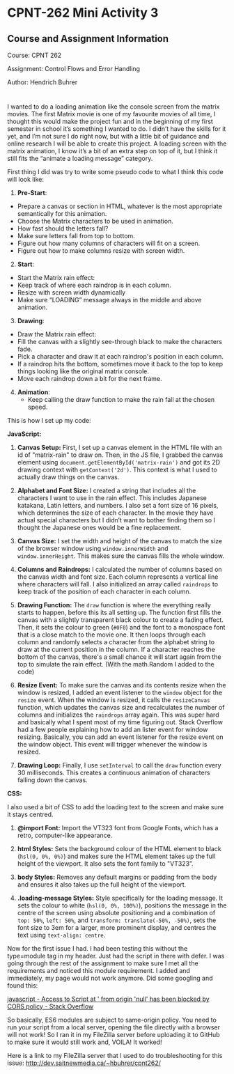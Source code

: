 # CPNT-262 Mini Activity 3

## Course and Assignment Information

Course: CPNT 262

Assignment: Control Flows and Error Handling

Author: Hendrich Buhrer
# 

I wanted to do a loading animation like the console screen from the matrix movies. The first Matrix movie is one of my favourite movies of all time, I thought this would make the project fun and in the beginning of my first semester in school it’s something I wanted to do. I didn’t have the skills for it yet, and I’m not sure I do right now, but with a little bit of guidance and online research I will be able to create this project. A loading screen with the matrix animation, I know it’s a bit of an extra step on top of it, but I think it still fits the “animate a loading message” category. 

First thing I did was try to write some pseudo code to what I think this code will look like:

1. **Pre-Start**: 
- Prepare a canvas or section in HTML, whatever is the most appropriate semantically for this animation. 
- Choose the Matrix characters to be used in animation.
- How fast should the letters fall?
- Make sure letters fall from top to bottom.
- Figure out how many columns of characters will fit on a screen.
- Figure out how to make columns resize with screen width.

2. **Start**:
- Start the Matrix rain effect:
- Keep track of where each raindrop is in each column.
- Resize with screen width dynamically
- Make sure “LOADING” message always in the middle and above animation.

3. **Drawing**: 
- Draw the Matrix rain effect:
- Fill the canvas with a slightly see-through black to make the characters fade.
- Pick a character and draw it at each raindrop's position in each column.
- If a raindrop hits the bottom, sometimes move it back to the top to keep things looking like the original matrix console.
- Move each raindrop down a bit for the next frame.

4. **Animation**:
   - Keep calling the draw function to make the rain fall at the chosen speed.

This is how I set up my code: 

**JavaScript:**

1. **Canvas Setup:** First, I set up a canvas element in the HTML file with an id of "matrix-rain" to draw on. Then, in the JS file, I grabbed the canvas element using `document.getElementById('matrix-rain')` and got its 2D drawing context with `getContext('2d')`. This context is what I used to actually draw things on the canvas.

2. **Alphabet and Font Size:** I created a string that includes all the characters I want to use in the rain effect. This includes Japanese katakana, Latin letters, and numbers. I also set a font size of 16 pixels, which determines the size of each character. In the movie they have actual special characters but I didn’t want to bother finding them so I thought the Japanese ones would be a fine replacement.

3. **Canvas Size:** I set the width and height of the canvas to match the size of the browser window using `window.innerWidth` and `window.innerHeight`. This makes sure the canvas fills the whole window.

4. **Columns and Raindrops:** I calculated the number of columns based on the canvas width and font size. Each column represents a vertical line where characters will fall. I also initialized an array called `raindrops` to keep track of the position of each character in each column.

5. **Drawing Function:** The `draw` function is where the everything really starts to happen, before this its all setting up. The function first fills the canvas with a slightly transparent black colour to create a fading effect. Then, it sets the colour to green (`#0F0`) and the font to a monospace font that is a close match to the movie one. It then loops through each column and randomly selects a character from the alphabet string to draw at the current position in the column. If a character reaches the bottom of the canvas, there's a small chance it will start again from the top to simulate the rain effect. (With the math.Random I added to the code)

6. **Resize Event:** To make sure the canvas and its contents resize when the window is resized, I added an event listener to the `window` object for the `resize` event. When the window is resized, it calls the `resizeCanvas` function, which updates the canvas size and recalculates the number of columns and initializes the `raindrops` array again. This was super hard and basically what I spent most of my time figuring out. Stack Overflow had a few people explaining how to add an lister event for window resizing. Basically, you can add an event listener for the resize event on the window object. This event will trigger whenever the window is resized.

7. **Drawing Loop:** Finally, I use `setInterval` to call the `draw` function every 30 milliseconds. This creates a continuous animation of characters falling down the canvas.

**CSS:**

I also used a bit of CSS to add the loading text to the screen and make sure it stays centred. 

1. **@import Font:** Import the VT323 font from Google Fonts, which has a retro, computer-like appearance.

2. **html Styles:** Sets the background colour of the HTML element to black (`hsl(0, 0%, 0%)`) and makes sure the HTML element takes up the full height of the viewport. It also sets the font family to "VT323”.

3. **body Styles:** Removes any default margins or padding from the body and ensures it also takes up the full height of the viewport.

4. **.loading-message Styles:** Style specifically for the loading message. It sets the colour to white (`hsl(0, 0%, 100%)`), positions the message in the centre of the screen using absolute positioning and a combination of `top: 50%`, `left: 50%`, and `transform: translate(-50%, -50%)`, sets the font size to 3em for a larger, more prominent display, and centres the text using `text-align: centre`.

Now for the first issue I had. I had been testing this without the type=module tag in my header. Just had the script in there with defer. I was going through the rest of the assignment to make sure I met all the requirements and noticed this module requirement. I added and immediately, my page would not work anymore. Did some googling and found this: 

[javascript - Access to Script at ' from origin 'null' has been blocked by CORS policy - Stack Overflow
](https://stackoverflow.com/questions/52919331/access-to-script-at-from-origin-null-has-been-blocked-by-cors-policy)

So basically, ES6 modules are subject to same-origin policy. You need to run your script from a local server, opening the file directly with a browser will not work! So I ran it in my FileZilla server before uploading it to GitHub to make sure it would still work and, VOILA! It worked! 

Here is a link to my FileZilla server that I used to do troubleshooting for this issue: http://dev.saitnewmedia.ca/~hbuhrer/cpnt262/
